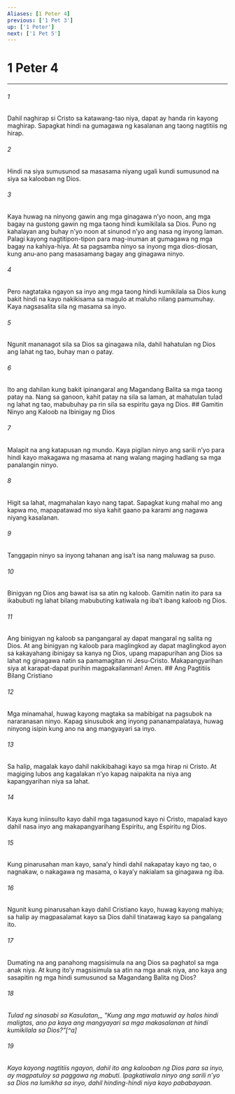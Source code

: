```yaml
---
Aliases: [1 Peter 4]
previous: ['1 Pet 3']
up: ['1 Peter']
next: ['1 Pet 5']
---
```

# 1 Peter 4

***






















###### 1 










Dahil naghirap si Cristo sa katawang-tao niya, dapat ay handa rin kayong maghirap. Sapagkat hindi na gumagawa ng kasalanan ang taong nagtitiis ng hirap. 





















###### 2 










Hindi na siya sumusunod sa masasama niyang ugali kundi sumusunod na siya sa kalooban ng Dios. 





















###### 3 










Kaya huwag na ninyong gawin ang mga ginagawa nʼyo noon, ang mga bagay na gustong gawin ng mga taong hindi kumikilala sa Dios. Puno ng kahalayan ang buhay nʼyo noon at sinunod nʼyo ang nasa ng inyong laman. Palagi kayong nagtitipon-tipon para mag-inuman at gumagawa ng mga bagay na kahiya-hiya. At sa pagsamba ninyo sa inyong mga dios-diosan, kung anu-ano pang masasamang bagay ang ginagawa ninyo. 





















###### 4 










Pero nagtataka ngayon sa inyo ang mga taong hindi kumikilala sa Dios kung bakit hindi na kayo nakikisama sa magulo at maluho nilang pamumuhay. Kaya nagsasalita sila ng masama sa inyo. 





















###### 5 










Ngunit mananagot sila sa Dios sa ginagawa nila, dahil hahatulan ng Dios ang lahat ng tao, buhay man o patay. 





















###### 6 










Ito ang dahilan kung bakit ipinangaral ang Magandang Balita sa mga taong patay na. Nang sa ganoon, kahit patay na sila sa laman, at mahatulan tulad ng lahat ng tao, mabubuhay pa rin sila sa espiritu gaya ng Dios. ## Gamitin Ninyo ang Kaloob na Ibinigay ng Dios 





















###### 7 










Malapit na ang katapusan ng mundo. Kaya pigilan ninyo ang sarili nʼyo para hindi kayo makagawa ng masama at nang walang maging hadlang sa mga panalangin ninyo. 





















###### 8 










Higit sa lahat, magmahalan kayo nang tapat. Sapagkat kung mahal mo ang kapwa mo, mapapatawad mo siya kahit gaano pa karami ang nagawa niyang kasalanan. 





















###### 9 










Tanggapin ninyo sa inyong tahanan ang isaʼt isa nang maluwag sa puso. 





















###### 10 










Binigyan ng Dios ang bawat isa sa atin ng kaloob. Gamitin natin ito para sa ikabubuti ng lahat bilang mabubuting katiwala ng ibaʼt ibang kaloob ng Dios. 





















###### 11 










Ang binigyan ng kaloob sa pangangaral ay dapat mangaral ng salita ng Dios. At ang binigyan ng kaloob para maglingkod ay dapat maglingkod ayon sa kakayahang ibinigay sa kanya ng Dios, upang mapapurihan ang Dios sa lahat ng ginagawa natin sa pamamagitan ni Jesu-Cristo. Makapangyarihan siya at karapat-dapat purihin magpakailanman! Amen. ## Ang Pagtitiis Bilang Cristiano 





















###### 12 










Mga minamahal, huwag kayong magtaka sa mabibigat na pagsubok na nararanasan ninyo. Kapag sinusubok ang inyong pananampalataya, huwag ninyong isipin kung ano na ang mangyayari sa inyo. 





















###### 13 










Sa halip, magalak kayo dahil nakikibahagi kayo sa mga hirap ni Cristo. At magiging lubos ang kagalakan nʼyo kapag naipakita na niya ang kapangyarihan niya sa lahat. 





















###### 14 










Kaya kung iniinsulto kayo dahil mga tagasunod kayo ni Cristo, mapalad kayo dahil nasa inyo ang makapangyarihang Espiritu, ang Espiritu ng Dios. 





















###### 15 










Kung pinarusahan man kayo, sanaʼy hindi dahil nakapatay kayo ng tao, o nagnakaw, o nakagawa ng masama, o kayaʼy nakialam sa ginagawa ng iba. 





















###### 16 










Ngunit kung pinarusahan kayo dahil Cristiano kayo, huwag kayong mahiya; sa halip ay magpasalamat kayo sa Dios dahil tinatawag kayo sa pangalang ito. 





















###### 17 










Dumating na ang panahong magsisimula na ang Dios sa paghatol sa mga anak niya. At kung itoʼy magsisimula sa atin na mga anak niya, ano kaya ang sasapitin ng mga hindi sumusunod sa Magandang Balita ng Dios? 





















###### 18 










<i class="trans-change">Tulad ng sinasabi sa Kasulatan,_ "Kung ang mga matuwid ay halos hindi maligtas, ano pa kaya ang mangyayari sa mga makasalanan at hindi kumikilala sa Dios?"[^a] 





















###### 19 










Kaya kayong nagtitiis ngayon, dahil ito ang kalooban ng Dios para sa inyo, ay magpatuloy sa paggawa ng mabuti. Ipagkatiwala ninyo ang sarili nʼyo sa Dios na lumikha sa inyo, dahil hinding-hindi niya kayo pababayaan.
